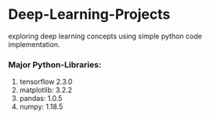 # Deep-Learning-Projects
exploring deep learning concepts using simple python code implementation.


### Major Python-Libraries:
1. tensorflow 2.3.0
2. matplotlib: 3.2.2
3. pandas: 1.0.5
4. numpy: 1.18.5
